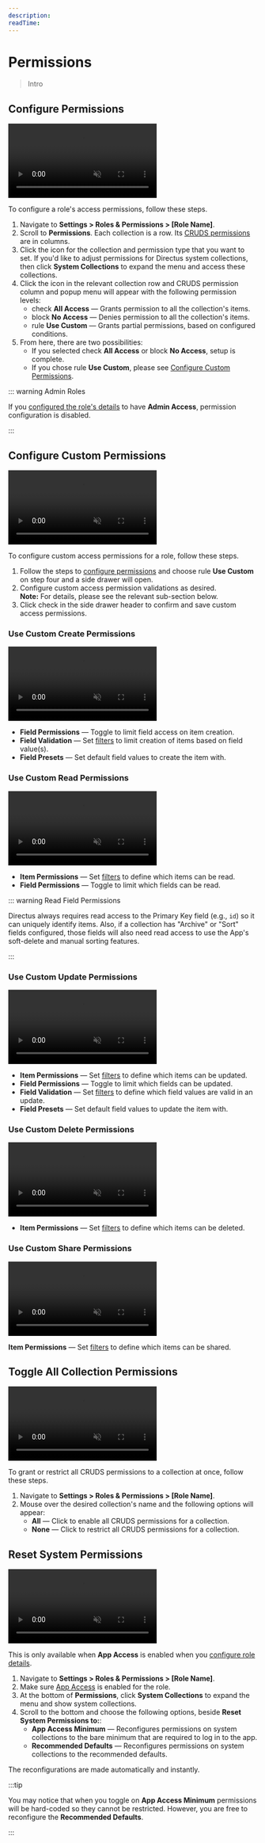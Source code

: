 ```yaml
---
description:
readTime:
---
```


# Permissions

> Intro

<!--
:::tip Before you Begin

Filler

:::

:::tip Learn More

Filler

:::
-->

## Configure Permissions

<video title="Configure Role Permissions" autoplay playsinline muted loop controls>
	<source src="https://cdn.directus.io/" type="video/mp4" />
</video>

To configure a role's access permissions, follow these steps.

1. Navigate to **Settings > Roles & Permissions > [Role Name]**.
2. Scroll to **Permissions**. Each collection is a row. Its
   [CRUDS permissions](/configuration/users-roles-permissions.md#directus-permissions) are in columns.
3. Click the icon for the collection and permission type that you want to set. If you'd like to adjust permissions for
   Directus system collections, then click **System Collections** to expand the menu and access these collections.
4. Click the icon in the relevant collection row and CRUDS permission column and popup menu will appear with the
   following permission levels:
   - <span mi icon muted>check</span> **All Access** — Grants permission to all the collection's items.
   - <span mi icon muted>block</span> **No Access** — Denies permission to all the collection's items.
   - <span mi icon muted>rule</span> **Use Custom** — Grants partial permissions, based on configured conditions.
5. From here, there are two possibilities:
   - If you selected <span mi muted>check</span> **All Access** or <span mi muted>block</span> **No Access**, setup is
     complete.
   - If you chose <span mi icon muted>rule</span> **Use Custom**, please see
     [Configure Custom Permissions](#configure-custom-permissions).

::: warning Admin Roles

If you [configured the role's details](/configuration/users-roles-permissions/roles.md#configure-role-details) to have
**Admin Access**, permission configuration is disabled.

:::

## Configure Custom Permissions

<video title="Configure Role Permissions" autoplay playsinline muted loop controls>
	<source src="https://cdn.directus.io/" type="video/mp4" />
</video>

To configure custom access permissions for a role, follow these steps.

1. Follow the steps to [configure permissions](#configure-permissions) and choose <span mi icon muted>rule</span> **Use
   Custom** on step four and a side drawer will open.
2. Configure custom access permission validations as desired.\
   **Note:** For details, please see the relevant sub-section below.
3. Click <span mi btn>check</span> in the side drawer header to confirm and save custom access permissions.

### Use Custom Create Permissions

<video title="Custom Create Permissions" autoplay playsinline muted loop controls>
	<source src="https://cdn.directus.io/" type="video/mp4" />
</video>

- **Field Permissions** — Toggle to limit field access on item creation.
- **Field Validation** — Set [filters](/app/filters.md) to limit creation of items based on field value(s).
- **Field Presets** — Set default field values to create the item with.

### Use Custom Read Permissions

<video title="Custom Read Permissions" autoplay playsinline muted loop controls>
	<source src="https://cdn.directus.io/" type="video/mp4" />
</video>

- **Item Permissions** — Set [filters](/app/filters.md) to define which items can be read.
- **Field Permissions** — Toggle to limit which fields can be read.

::: warning Read Field Permissions

Directus always requires read access to the Primary Key field (e.g., `id`) so it can uniquely identify items. Also, if a
collection has "Archive" or "Sort" fields configured, those fields will also need read access to use the App's
soft-delete and manual sorting features.

:::

### Use Custom Update Permissions

<video title="Custom Update Permissions" autoplay playsinline muted loop controls>
	<source src="https://cdn.directus.io/" type="video/mp4" />
</video>

- **Item Permissions** — Set [filters](/app/filters.md) to define which items can be updated.
- **Field Permissions** — Toggle to limit which fields can be updated.
- **Field Validation** — Set [filters](/app/filters.md) to define which field values are valid in an update.
- **Field Presets** — Set default field values to update the item with.

### Use Custom Delete Permissions

<video title="Custom Delete Permissions" autoplay playsinline muted loop controls>
	<source src="https://cdn.directus.io/" type="video/mp4" />
</video>

- **Item Permissions** — Set [filters](/app/filters.md) to define which items can be deleted.

### Use Custom Share Permissions

<video title="Custom Share Permissions" autoplay playsinline muted loop controls>
	<source src="https://cdn.directus.io/" type="video/mp4" />
</video>

**Item Permissions** — Set [filters](/app/filters.md) to define which items can be shared.

## Toggle All Collection Permissions

<video title="Toggle all Collection Permissions" autoplay playsinline muted loop controls>
	<source src="https://cdn.directus.io/" type="video/mp4" />
</video>

To grant or restrict all CRUDS permissions to a collection at once, follow these steps.

1. Navigate to **Settings > Roles & Permissions > [Role Name]**.
2. Mouse over the desired collection's name and the following options will appear:
   - **All** — Click to enable all CRUDS permissions for a collection.
   - **None** — Click to restrict all CRUDS permissions for a collection.

## Reset System Permissions

<video title="Reset System Permissions" autoplay playsinline muted loop controls>
	<source src="https://cdn.directus.io/" type="video/mp4" />
</video>

This is only available when **App Access** is enabled when you
[configure role details](/configuration/users-roles-permissions/roles.md#configure-role-details).

1. Navigate to **Settings > Roles & Permissions > [Role Name]**.
2. Make sure [App Access](/configuration/users-roles-permissions/roles.md#configure-role-details) is enabled for the
   role.
3. At the bottom of **Permissions**, click **System Collections** to expand the menu and show system collections.
4. Scroll to the bottom and choose the following options, beside **Reset System Permissions to:**:
   - **App Access Minimum** — Reconfigures permissions on system collections to the bare minimum that are required to
     log in to the app.
   - **Recommended Defaults** — Reconfigures permissions on system collections to the recommended defaults.

The reconfigurations are made automatically and instantly.

:::tip

You may notice that when you toggle on **App Access Minimum** permissions will be hard-coded so they cannot be
restricted. However, you are free to reconfigure the **Recommended Defaults**.

:::
